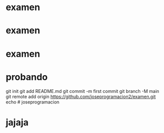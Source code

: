 # examen
# examen
# examen
# probando
git init
git add README.md
git commit -m first commit
git branch -M main
git remote add origin https://github.com/joseprogramacion2/examen.git
echo # joseprogramacion
# jajaja
